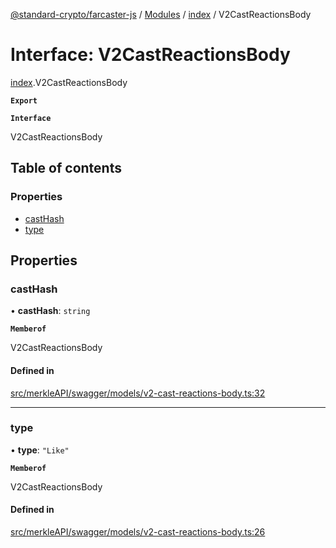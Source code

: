 [@standard-crypto/farcaster-js](../README.md) / [Modules](../modules.md) / [index](../modules/index.md) / V2CastReactionsBody

# Interface: V2CastReactionsBody

[index](../modules/index.md).V2CastReactionsBody

**`Export`**

**`Interface`**

V2CastReactionsBody

## Table of contents

### Properties

- [castHash](index.V2CastReactionsBody.md#casthash)
- [type](index.V2CastReactionsBody.md#type)

## Properties

### castHash

• **castHash**: `string`

**`Memberof`**

V2CastReactionsBody

#### Defined in

[src/merkleAPI/swagger/models/v2-cast-reactions-body.ts:32](https://github.com/standard-crypto/farcaster-js/blob/main/src/merkleAPI/swagger/models/v2-cast-reactions-body.ts#L32)

___

### type

• **type**: ``"Like"``

**`Memberof`**

V2CastReactionsBody

#### Defined in

[src/merkleAPI/swagger/models/v2-cast-reactions-body.ts:26](https://github.com/standard-crypto/farcaster-js/blob/main/src/merkleAPI/swagger/models/v2-cast-reactions-body.ts#L26)
